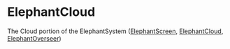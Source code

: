 # ElephantCloud

The Cloud portion of the ElephantSystem ([ElephantScreen](https://github.com/BinaryBeard/ElephantScreen), [ElephantCloud](https://github.com/BinaryBeard/ElephantCloud), [ElephantOverseer](#))
